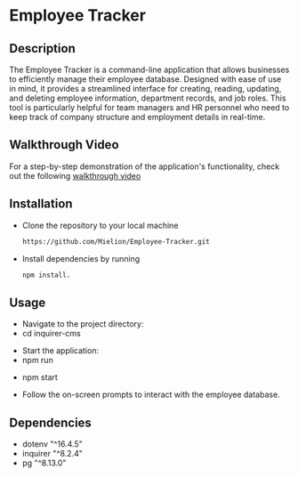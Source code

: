# Employee Tracker
 
## Description

The Employee Tracker is a command-line application that allows businesses to efficiently manage their employee database. Designed with ease of use in mind, it provides a streamlined interface for creating, reading, updating, and deleting employee information, department records, and job roles. This tool is particularly helpful for team managers and HR personnel who need to keep track of company structure and employment details in real-time.

## Walkthrough Video

For a step-by-step demonstration of the application's functionality, check out the following [walkthrough video](https://drive.google.com/file/d/1xrQfdG9lq8F3rUQcN_pWrl7szHaivEe7/view?usp=sharing)

## Installation

+ Clone the repository to your local machine
  ``` bash
  https://github.com/Mielion/Employee-Tracker.git
+ Install dependencies by running
  ```bash
  npm install.

## Usage
- Navigate to the project directory:
- cd inquirer-cms
  
* Start the application:
* npm run
- npm start
  
- Follow the on-screen prompts to interact with the employee database.

## Dependencies

 - dotenv    "^16.4.5"
 - inquirer  "^8.2.4"
 - pg        "^8.13.0"
